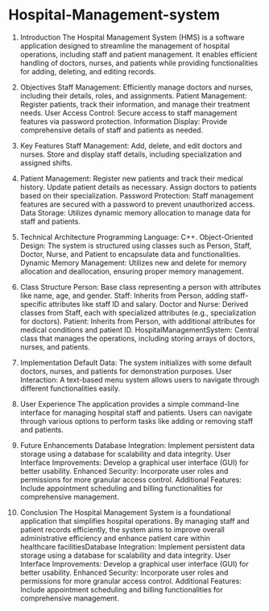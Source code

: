 # Hospital-Management-system
1. Introduction
The Hospital Management System (HMS) is a software application designed to streamline the management of hospital operations, including staff and patient management. It enables efficient handling of doctors, nurses, and patients while providing functionalities for adding, deleting, and editing records.

2. Objectives
Staff Management: Efficiently manage doctors and nurses, including their details, roles, and assignments.
Patient Management: Register patients, track their information, and manage their treatment needs.
User Access Control: Secure access to staff management features via password protection.
Information Display: Provide comprehensive details of staff and patients as needed.

4. Key Features
Staff Management:
Add, delete, and edit doctors and nurses.
Store and display staff details, including specialization and assigned shifts.

5. Patient Management:
Register new patients and track their medical history.
Update patient details as necessary.
Assign doctors to patients based on their specialization.
Password Protection: Staff management features are secured with a password to prevent unauthorized access.
Data Storage: Utilizes dynamic memory allocation to manage data for staff and patients.

6. Technical Architecture
Programming Language: C++.
Object-Oriented Design: The system is structured using classes such as Person, Staff, Doctor, Nurse, and Patient to encapsulate data and functionalities.
Dynamic Memory Management: Utilizes new and delete for memory allocation and deallocation, ensuring proper memory management.

7. Class Structure
Person: Base class representing a person with attributes like name, age, and gender.
Staff: Inherits from Person, adding staff-specific attributes like staff ID and salary.
Doctor and Nurse: Derived classes from Staff, each with specialized attributes (e.g., specialization for doctors).
Patient: Inherits from Person, with additional attributes for medical conditions and patient ID.
HospitalManagementSystem: Central class that manages the operations, including storing arrays of doctors, nurses, and patients.

8. Implementation
Default Data: The system initializes with some default doctors, nurses, and patients for demonstration purposes.
User Interaction: A text-based menu system allows users to navigate through different functionalities easily.

9. User Experience
The application provides a simple command-line interface for managing hospital staff and patients.
Users can navigate through various options to perform tasks like adding or removing staff and patients.

10. Future Enhancements
Database Integration: Implement persistent data storage using a database for scalability and data integrity.
User Interface Improvements: Develop a graphical user interface (GUI) for better usability.
Enhanced Security: Incorporate user roles and permissions for more granular access control.
Additional Features: Include appointment scheduling and billing functionalities for comprehensive management.

11. Conclusion
The Hospital Management System is a foundational application that simplifies hospital operations. By managing staff and patient records efficiently, the system aims to improve overall administrative efficiency and enhance patient care within healthcare facilitiesDatabase Integration: Implement persistent data storage using a database for scalability and data integrity. User Interface Improvements: Develop a graphical user interface (GUI) for better usability. Enhanced Security: Incorporate user roles and permissions for more granular access control. Additional Features: Include appointment scheduling and billing functionalities for comprehensive management.
